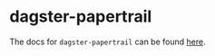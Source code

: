 # dagster-papertrail

The docs for `dagster-papertrail` can be found
[here](https://docs.dagster.io/_apidocs/libraries/dagster-papertrail).
